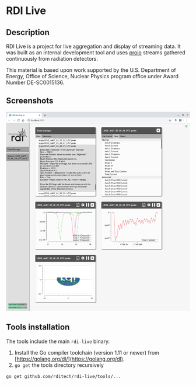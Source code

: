 # RDI Live
## Description
RDI Live is a project for live aggregation and display of streaming data.  It
was built as an internal development tool and uses
[proio](https://github.com/proio-org) streams gathered continuously from
radiation detectors.

This material is based upon work supported by the U.S. Department of Energy,
Office of Science, Nuclear Physics program office under Award Number
DE-SC0015136.
## Screenshots
![RDI logo beam scan](images/screenshot1.png)
## Tools installation
The tools include the main `rdi-live` binary.
1. Install the Go compiler toolchain (version 1.11 or newer) from
   [https://golang.org/dl/](https://golang.org/dl).
2. `go get` the tools directory recursively
```shell
go get github.com/rditech/rdi-live/tools/...
```
